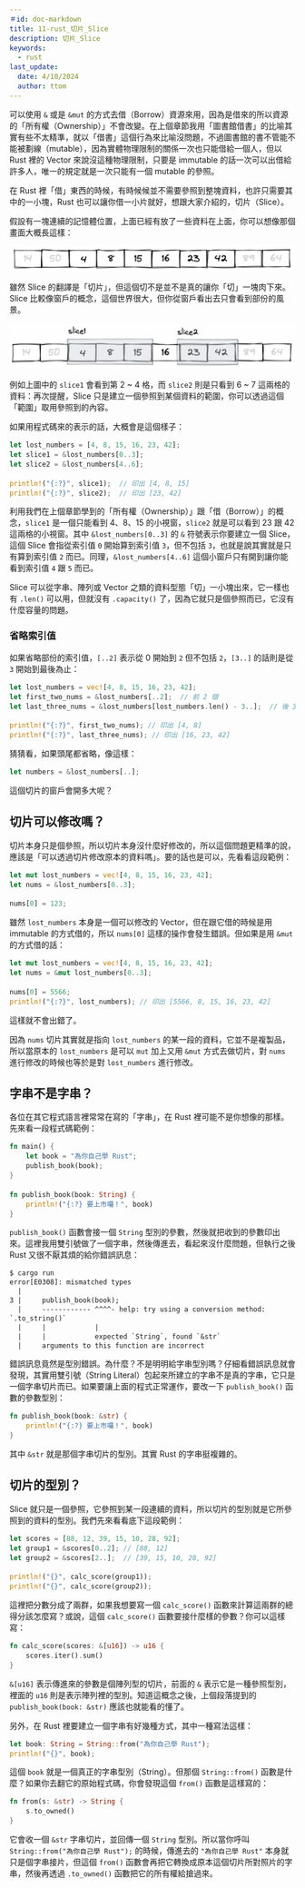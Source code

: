 ```yaml
---
＃id: doc-markdown
title: 11-rust_切片_Slice
description: 切片_Slice
keywords:
  - rust
last_update:
  date: 4/10/2024
  author: ttom
---
```


可以使用 `&` 或是 `&mut` 的方式去借（Borrow）資源來用，因為是借來的所以資源的「所有權（Ownership）」不會改變。在上個章節我用「圖書館借書」的比喻其實有些不太精準，就以「借書」這個行為來比喻沒問題，不過圖書館的書不管能不能被劃線（mutable），因為實體物理限制的關係一次也只能借給一個人，但以 Rust 裡的 Vector 來說沒這種物理限制，只要是 immutable 的話一次可以出借給許多人，唯一的規定就是一次只能有一個 mutable 的參照。

在 Rust 裡「借」東西的時候，有時候候並不需要參照到整塊資料，也許只需要其中的一小塊，Rust 也可以讓你借一小片就好，想跟大家介紹的，切片（Slice）。

假設有一塊連續的記憶體位置，上面已經有放了一些資料在上面，你可以想像那個畫面大概長這樣：

![](./img/slice1.png)

雖然 Slice 的翻譯是「切片」，但這個切不是並不是真的讓你「切」一塊肉下來。Slice 比較像窗戶的概念，這個世界很大，但你從窗戶看出去只會看到部份的風景。

![](./img/slice2.png)

例如上圖中的 `slice1` 會看到第 2 ~ 4 格，而 `slice2` 則是只看到 6 ~ 7 這兩格的資料：再次提醒，Slice 只是建立一個參照到某個資料的範圍，你可以透過這個「範圍」取用參照到的內容。

如果用程式碼來的表示的話，大概會是這個樣子：

```rust
let lost_numbers = [4, 8, 15, 16, 23, 42];
let slice1 = &lost_numbers[0..3];
let slice2 = &lost_numbers[4..6];

println!("{:?}", slice1);  // 印出 [4, 8, 15]
println!("{:?}", slice2);  // 印出 [23, 42]

```

利用我們在上個章節學到的「所有權（Ownership）」跟「借（Borrow）」的概念，`slice1` 是一個只能看到 4、8、15 的小視窗，`slice2` 就是可以看到 23 跟 42 這兩格的小視窗。其中 `&lost_numbers[0..3]` 的 `&` 符號表示你要建立一個 Slice，這個 Slice 會指從索引值 `0` 開始算到索引值 `3`，但不包括 `3`，也就是說其實就是只有算到索引值 `2` 而已。同理，`&lost_numbers[4..6]` 這個小窗戶只有開到讓你能看到索引值 `4` 跟 `5` 而已。

Slice 可以從字串、陣列或 Vector 之類的資料型態「切」一小塊出來，它一樣也有 `.len()` 可以用，但就沒有 `.capacity()` 了，因為它就只是個參照而已，它沒有什麼容量的問題。


### 省略索引值

如果省略部份的索引值，`[..2]` 表示從 0 開始到 `2` 但不包括 `2`，`[3..]` 的話則是從 `3` 開始到最後為止：

```rust
let lost_numbers = vec![4, 8, 15, 16, 23, 42];
let first_two_nums = &lost_numbers[..2];  // 前 2 個
let last_three_nums = &lost_numbers[lost_numbers.len() - 3..];  // 後 3 個

println!("{:?}", first_two_nums); // 印出 [4, 8]
println!("{:?}", last_three_nums); // 印出 [16, 23, 42]

```

猜猜看，如果頭尾都省略，像這樣：

```rust
let numbers = &lost_numbers[..];

```

這個切片的窗戶會開多大呢？

切片可以修改嗎？
--------

切片本身只是個參照，所以切片本身沒什麼好修改的，所以這個問題更精準的說，應該是「可以透過切片修改原本的資料嗎」。要的話也是可以，先看看這段範例：

```rust
let mut lost_numbers = vec![4, 8, 15, 16, 23, 42];
let nums = &lost_numbers[0..3];

nums[0] = 123;

```

雖然 `lost_numbers` 本身是一個可以修改的 Vector，但在跟它借的時候是用 immutable 的方式借的，所以 `nums[0]` 這樣的操作會發生錯誤。但如果是用 `&mut` 的方式借的話：

```rust
let mut lost_numbers = vec![4, 8, 15, 16, 23, 42];
let nums = &mut lost_numbers[0..3];

nums[0] = 5566;
println!("{:?}", lost_numbers); // 印出 [5566, 8, 15, 16, 23, 42]

```

這樣就不會出錯了。

因為 `nums` 切片其實就是指向 `lost_numbers` 的某一段的資料，它並不是複製品，所以當原本的 `lost_numbers` 是可以 `mut` 加上又用 `&mut` 方式去做切片，對 `nums` 進行修改的時候也等於是對 `lost_numbers` 進行修改。


字串不是字串？
-------

各位在其它程式語言裡常常在寫的「字串」，在 Rust 裡可能不是你想像的那樣。先來看一段程式碼範例：

```rust
fn main() {
    let book = "為你自己學 Rust";
    publish_book(book);
}

fn publish_book(book: String) {
    println!("{:?} 要上市囉！", book)
}

```

`publish_book()` 函數會接一個 `String` 型別的參數，然後就把收到的參數印出來。這裡我用雙引號做了一個字串，然後傳進去，看起來沒什麼問題，但執行之後 Rust 又很不厭其煩的給你錯誤訊息：

```shell
$ cargo run
error[E0308]: mismatched types
  |
3 |     publish_book(book);
  |     ------------ ^^^^- help: try using a conversion method: `.to_string()`
  |     |            |
  |     |            expected `String`, found `&str`
  |     arguments to this function are incorrect

```

錯誤訊息竟然是型別錯誤。為什麼？不是明明給字串型別嗎？仔細看錯誤訊息就會發現，其實用雙引號（String Literal）包起來所建立的字串不是真的字串，它只是一個字串切片而已。如果要讓上面的程式正常運作，要改一下 `publish_book()` 函數的參數型別：

```rust
fn publish_book(book: &str) {
    println!("{:?} 要上市囉！", book)
}

```

其中 `&str` 就是那個字串切片的型別。其實 Rust 的字串挺複雜的。

切片的型別？
------

Slice 就只是一個參照，它參照到某一段連續的資料，所以切片的型別就是它所參照到的資料的型別。我們先來看看底下這段範例：

```rust
let scores = [88, 12, 39, 15, 10, 28, 92];
let group1 = &scores[0..2]; // [88, 12]
let group2 = &scores[2..];  // [39, 15, 10, 28, 92]

println!("{}", calc_score(group1));
println!("{}", calc_score(group2));

```

這裡把分數分成了兩群，如果我想要寫一個 `calc_score()` 函數來計算這兩群的總得分該怎麼寫？或說，這個 `calc_score()` 函數要接什麼樣的參數？你可以這樣寫：

```rust
fn calc_score(scores: &[u16]) -> u16 {
    scores.iter().sum()
}

```

`&[u16]` 表示傳進來的參數是個陣列型的切片，前面的 `&` 表示它是一種參照型別，裡面的 `u16` 則是表示陣列裡的型別。知道這概念之後，上個段落提到的 `publish_book(book: &str)` 應該也就能看的懂了。

另外，在 Rust 裡要建立一個字串有好幾種方式，其中一種寫法這樣：

```rust
let book: String = String::from("為你自己學 Rust");
println!("{}", book);

```

這個 `book` 就是一個真正的字串型別（String）。但那個 `String::from()` 函數是什麼？如果你去翻它的原始程式碼，你會發現這個 `from()` 函數是這樣寫的：

```rust
fn from(s: &str) -> String {
    s.to_owned()
}

```

它會收一個 `&str` 字串切片，並回傳一個 `String` 型別。所以當你呼叫 `String::from("為你自己學 Rust");` 的時候，傳進去的 `"為你自己學 Rust"` 本身就只是個字串接片，但這個 `from()` 函數會再把它轉換成原本這個切片所對照片的字串，然後再透過 `.to_owned()` 函數把它的所有權給搶過來。
